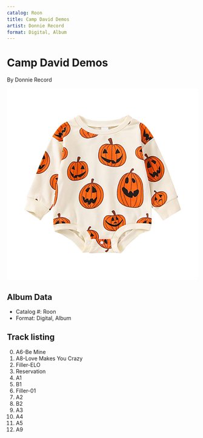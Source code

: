 ```yaml
---
catalog: Roon
title: Camp David Demos
artist: Donnie Record
format: Digital, Album
---
```


# Camp David Demos

By Donnie Record

![](../../assets/albumcovers/Donnie_Record-Camp_David_Demos.png)

## Album Data

- Catalog #: Roon
- Format: Digital, Album


## Track listing


0. A6-Be Mine
0. A8-Love Makes You Crazy
0. Filler-ELO
0. Reservation
1. A1
1. B1
1. Filler-01
2. A2
2. B2
3. A3
4. A4
5. A5
9. A9

